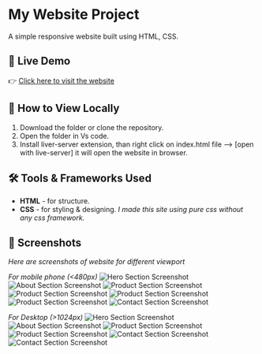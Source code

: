 # My Website Project

A simple responsive website built using HTML, CSS.

## 🔗 Live Demo

👉 [Click here to visit the website](https://kyara-beverages-homepage.netlify.app/)

## 📖 How to View Locally

1. Download the folder or clone the repository.
2. Open the folder in Vs code.
3. Install liver-server extension, than right click on index.html file --> [open with live-server] it will open the website in browser.

## 🛠️ Tools & Frameworks Used

- **HTML** - for structure.
- **CSS** - for styling & designing.
  _I made this site using pure css without any css framework._

## 📸 Screenshots

_Here are screenshots of website for different viewport_

_For mobile phone (<480px)_
![Hero Section Screenshot](/screenshots/Mobile%20view/mobile-1.jpg)
![About Section Screenshot](/screenshots/Mobile%20view/mobile-2.jpg)
![Product Section Screenshot](/screenshots/Mobile%20view/mobile-3.jpg)
![Product Section Screenshot](/screenshots/Mobile%20view/mobile-4.jpg)
![Product Section Screenshot](/screenshots/Mobile%20view/mobile-5.jpg)
![Product Section Screenshot](/screenshots/Mobile%20view/mobile-6.jpg)
![Contact Section Screenshot](/screenshots/Mobile%20view/mobile-7.jpg)

_For Desktop (>1024px)_
![Hero Section Screenshot](/screenshots/Desktop%20view/desktop-1.png)
![About Section Screenshot](/screenshots/Desktop%20view/desktop-2.png)
![Product Section Screenshot](/screenshots/Desktop%20view/desktop-3.png)
![Product Section Screenshot](/screenshots/Desktop%20view/desktop-4.png)
![Contact Section Screenshot](/screenshots/Desktop%20view/desktop-5.png)
![Contact Section Screenshot](/screenshots/Desktop%20view/desktop-6.png)
